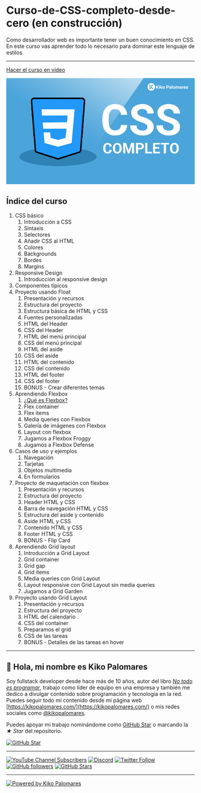 # Curso-de-CSS-completo-desde-cero (en construcción)
Como desarrollador web es importante tener un buen conocimiento en CSS. En este curso vas aprender todo lo necesario para dominar este lenguaje de estilos.

----------

[Hacer el curso en vídeo](https://kikopalomares.com/cursos/css)

[![Imagen del curso de CSS de Kiko Palomares](./img/curso_css_thumbnail.jpg)](https://kikopalomares.com/cursos/css)


## Índice del curso

1. CSS básico
   1. Introducción a CSS
   2. Sintaxis
   3. Selectores
   4. Añadir CSS al HTML
   5. Colores
   6. Backgrounds
   7. Bordes
   8. Margins
2. Responsive Design
   1. Introducción al responsive design
3. Componentes típicos
4. Proyecto usando Float
   1. Presentación y recursos
   2. Estructura del proyecto
   3. Estructura básica de HTML y CSS
   4. Fuentes personalizadas
   5. HTML del Header
   6. CSS del Header
   7. HTML del menú principal
   8. CSS del menú principal
   9. HTML del aside
   10. CSS del aside
   11. HTML del contenido
   12. CSS del contenido
   13. HTML del footer
   14. CSS del footer
   15. BONUS - Crear diferentes temas
5. Aprendiendo Flexbox
    1. [¿Qué es Flexbox?](./5_aprendiendo_flexbox/5.1_que_es_flexbox.md)
    2. Flex container
    3. Flex items
    4. Media queries con Flexbox
    5. Galería de imágenes con Flexbox
    6. Layout con flexbox
    7. Jugamos a Flexbox Froggy
    8. Jugamos a Flexbox Defense
6. Casos de uso y ejemplos
   1. Navegación
   2. Tarjetas
   3. Objetos multimedia
   4. En formularios
7. Proyecto de maquetación con flexbox
   1. Presentación y recursos
   2. Estructura del proyecto
   3. Header HTML y CSS
   4. Barra de navegación HTML y CSS
   5. Estructura del aside y contenido
   6. Aside HTML y CSS
   7. Contenido HTML y CSS
   8. Footer HTML y CSS
   9. BONUS - Flip Card
8. Aprendiendo Grid layout
   1. Introducción a Grid Layout
   2. Grid container
   3. Grid gap
   4. Grid items
   5. Media queries con Grid Layout
   6. Layout responsive con Grid Layout sin media queries
   7. Jugamos a Grid Garden
9. Proyecto usando Grid Layout
   1. Presentación y recursos
   2. Estructura del proyecto
   3. HTML del calendario
   4. CSS del container
   5. Preparamos el grid
   6. CSS de las tareas
   7. BONUS - Detalles de las tareas en hover

------------

## 👋 Hola, mi nombre es Kiko Palomares

Soy fullstack developer desde hace más de 10 años, autor del libro [*No todo es programar*](https://notodoesprogramar.com/), trabajo como líder de equipo en una empresa y también me dedico a divulgar contenido sobre programación y tecnología en la red. Puedes seguir todo mi contenido desde mi página web [https://kikopalomares.com/](https://kikopalomares.com/) o mis redes sociales como [@kikopalomares](https://kiko.pro/).

Puedes apoyar mi trabajo nominándome como [GitHub Star](https://stars.github.com/nominate/) o marcando la *★ Star* del repositorio.

[![GitHub Star](https://img.shields.io/badge/-%E2%98%85%20Nominar%20a%20Star-yellow)](https://stars.github.com/nominate/)

-----

[![YouTube Channel Subscribers](https://img.shields.io/youtube/channel/subscribers/UClk6ZM2sM04tofDdFro8pag?style=social)](https://www.youtube.com/kikopalomares/?sub_confirmation=1)
[![Discord](https://img.shields.io/discord/701885087217614959?style=social&label=Discord&logo=discord)](http://kikopalomares.com/discord)
[![Twitter Follow](https://img.shields.io/twitter/follow/kikopalomares?style=social)](https://twitter.com/kikopalomares)
[![GitHub followers](https://img.shields.io/github/followers/kikopalomares?style=social)](https://github.com/KikoPalomares)
[![GitHub Stars](https://img.shields.io/github/stars/kikopalomares?style=social)](https://github.com/KikoPalomares)

-----

[![Powered by Kiko Palomares](https://img.shields.io/badge/-Powered%20by%20Kiko%20Palomares-red)](https://kikopalomares.com/)
